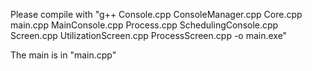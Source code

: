 Please compile with "g++ Console.cpp ConsoleManager.cpp Core.cpp main.cpp MainConsole.cpp Process.cpp SchedulingConsole.cpp Screen.cpp UtilizationScreen.cpp ProcessScreen.cpp -o main.exe"

The main is in "main.cpp"
